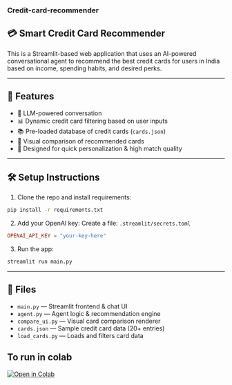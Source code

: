 ### Credit-card-recommender

## 💳 Smart Credit Card Recommender

This is a Streamlit-based web application that uses an AI-powered conversational agent to recommend the best credit cards for users in India based on income, spending habits, and desired perks.

---

## 🚀 Features

- 🤖 LLM-powered conversation
- 📊 Dynamic credit card filtering based on user inputs
- 📚 Pre-loaded database of credit cards (`cards.json`)
- 🧾 Visual comparison of recommended cards
- 🧠 Designed for quick personalization & high match quality

---
## 🛠️ Setup Instructions

1. Clone the repo and install requirements:
```bash
pip install -r requirements.txt
```

2. Add your OpenAI key:
Create a file: `.streamlit/secrets.toml`
```toml
OPENAI_API_KEY = "your-key-here"
```

3. Run the app:
```bash
streamlit run main.py
```

---

## 📂 Files

- `main.py` — Streamlit frontend & chat UI
- `agent.py` — Agent logic & recommendation engine
- `compare_ui.py` — Visual card comparison renderer
- `cards.json` — Sample credit card data (20+ entries)
- `load_cards.py` — Loads and filters card data

## To run in colab

[![Open in Colab](https://colab.research.google.com/assets/colab-badge.svg)](https://colab.research.google.com/github/divyamsbriv/Credit-card-recommender/blob/main/credit_card_recommender.ipynb)
